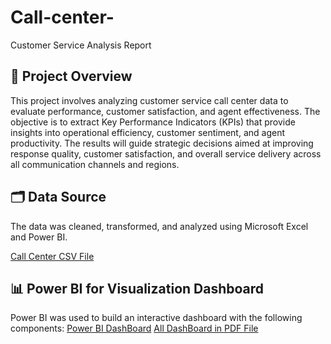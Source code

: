 # Call-center-
Customer Service Analysis Report


##  🧩 Project Overview
This project involves analyzing customer service call center data to evaluate performance, customer satisfaction, and agent effectiveness. The objective is to extract Key Performance Indicators (KPIs) that provide insights into operational efficiency, customer sentiment, and agent productivity. The results will guide strategic decisions aimed at improving response quality, customer satisfaction, and overall service delivery across all communication channels and regions.

##  🗂️ Data Source
The data was cleaned, transformed, and analyzed using Microsoft Excel and Power BI.

<a href="https://github.com/Natty-p/Call-center-/blob/main/Call_Center.csv">Call Center CSV File</a>

##  📊 Power BI for Visualization Dashboard
Power BI was used to build an interactive dashboard with the following components:
<a href="https://github.com/Natty-p/Call-center-/blob/main/Calls%20Center%20Data%20Visualization.pbit">Power BI DashBoard</a>
<a href="https://github.com/Natty-p/Call-center-/blob/main/All%20Dashboard%20Visualization%20of%20Calls%20Center%20as%20PDF.pdf">All DashBoard in PDF File</a>
